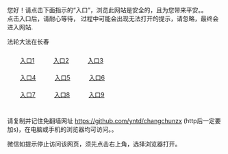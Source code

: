 您好！请点击下面指示的“入口”，浏览此网站是安全的，且为您带来平安。。 <br/>
点击入口后，请耐心等待， 过程中可能会出现无法打开的提示，请忽略，最终会进入网站. </br>

法轮大法在长春<br/>
<div style="padding:10px"><a style="margin:20px" target="_blank" href="https://dwe9xq4wfgbjt.cloudfront.net/2Qpsp?qsvvlzvk" id="ccLink1" rel="nofollow">入口1</a> <a target="_blank" style="margin:20px" href="https://d16loyflax7122.cloudfront.net/2Qpsp?nzljkbu" id="ccLink2" rel="nofollow">入口2</a> <a style="margin:20px" target="_blank" href="https://dh7bm7g68vq1o.cloudfront.net/2Qpsp?jcxcl" id="ccLink3" rel="nofollow">入口3</a></div>

<div style="padding:10px" ><a style="margin:20px" target="_blank" href="https://dwe9xq4wfgbjt.cloudfront.net/2Qpsp?qsvvlzvk" id="ccLink4" rel="nofollow">入口4</a> <a style="margin:20px" href="https://d16loyflax7122.cloudfront.net/2Qpsp?nzljkbu" target="_blank" id="ccLink5" rel="nofollow">入口5</a> <a style="margin:20px" href="https://dh7bm7g68vq1o.cloudfront.net/2Qpsp?jcxcl" target="_blank" id="ccLink6" rel="nofollow">入口6</a></div>

<div style="padding:10px"><a style="margin:20px" target="_blank" href="https://dwe9xq4wfgbjt.cloudfront.net/2Qpsp?qsvvlzvk" id="ccLink7" rel="nofollow">入口7</a> <a style="margin:20px" href="https://d16loyflax7122.cloudfront.net/2Qpsp?nzljkbu" target="_blank" id="ccLink8" rel="nofollow">入口8</a> <a style="margin:20px" target="_blank" href="https://dh7bm7g68vq1o.cloudfront.net/2Qpsp?jcxcl" id="ccLink9" rel="nofollow">入口9</a></div>

<br/>



请复制并记住免翻墙网址 https://github.com/yntd/changchunzx (http后一定要加s)，在电脑或手机的浏览器均可访问。。<br/>

微信如提示停止访问该网页，须先点击右上角，选择浏览器打开。
